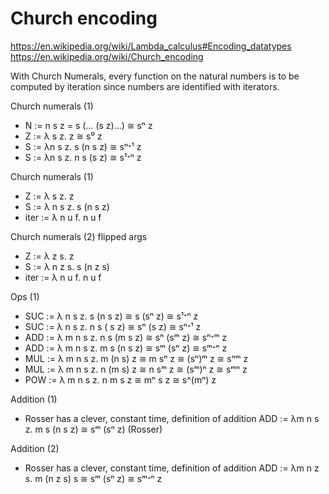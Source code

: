 # Church encoding

https://en.wikipedia.org/wiki/Lambda_calculus#Encoding_datatypes
https://en.wikipedia.org/wiki/Church_encoding

With Church Numerals, every function on the natural numbers is to be computed by iteration since numbers are identified with iterators.

Church numerals (1)
- N := n s z = s (… (s z)…) ≅ sⁿ z
- Z := λ  s z. z            ≅ s⁰ z
- S := λn s z. s (n s z)    ≅ sⁿᐩ¹ z
- S := λn s z. n s (s z)    ≅ s¹ᐩⁿ z


Church numerals (1)
-    Z := λ   s z. z
-    S := λ n s z. s (n s z)
- iter := λ n u f. n u f

Church numerals (2) flipped args
-    Z := λ   z s. z
-    S := λ n z s. s (n z s)
- iter := λ n u f. n u f

Ops (1)
- SUC := λ   n s z.   s (n s  z)  ≅ s  (sⁿ z)  ≅ s¹ᐩⁿ z
- SUC := λ   n s z. n s (  s  z)  ≅ sⁿ (s  z)  ≅ sⁿᐩ¹ z
- ADD := λ m n s z. n s (m s  z)  ≅ sⁿ (sᵐ z)  ≅ sⁿᐩᵐ z
- ADD := λ m n s z. m s (n s  z)  ≅ sᵐ (sⁿ z)  ≅ sᵐᐩⁿ z
- MUL := λ m n s z. m   (n s) z   ≅ m sⁿ z     ≅ (sⁿ)ᵐ  z  ≅ sⁿᵐ z
- MUL := λ m n s z. n   (m s) z   ≅ n sᵐ z     ≅ (sᵐ)ⁿ  z  ≅ sᵐⁿ z
- POW := λ m n s z. n m    s  z   ≅ mⁿ s z     ≅ s^(mⁿ) z


Addition (1)
- Rosser has a clever, constant time, definition of addition
  ADD := λm n s z. m s (n s z)  ≅ sᵐ (sⁿ z)        (Rosser)

Addition (2)
- Rosser has a clever, constant time, definition of addition
  ADD := λm n z s. m (n z s) s  ≅ sᵐ (sⁿ z) ≅ sᵐᐩⁿ z

